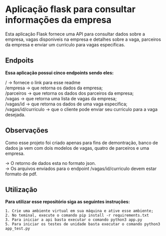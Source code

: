 # Aplicação flask para consultar informações da empresa

Esta aplicação Flask fornece uma API para consultar dados sobre a empresa, vagas disponiveis na empresa e detalhes sobre a vaga, parceiros da empresa e enviar um curriculo para vagas especificas.

## Endpoits
<b>Essa aplicação possui cinco endpoints sendo eles:</b>

/ -> fornece o link para esse readme<br>
/empresa -> que retorna os dados da empresa;<br>
/parceiros -> que retorna os dados dos parceiros da empresa;<br>
/vagas -> que retorna uma lista de vagas da empresa;<br>
/vagas/id -> que retorna os dados de uma vaga especifica;<br>
/vagas/id/curriculo -> que o cliente pode enviar seu curriculo para a vaga desejada.

## Observações

Como esse projeto foi criado apenas para fins de demontração, banco de dados ja vem com dois modelos de vagas, quatro de parceiros e uma empresa.

-> O retorno de dados esta no formato json.<br>
-> Os arquivos enviados para o endpoint /vagas/id/curriculo devem estar formato de pdf.


## Utilização

<b>Para utilizar esse repositório siga as seguintes instruções:</b>

    1. Crie uma ambiente virtual em sua máquina e ative esse ambiente;
    2. No teminal, execute o comando pip install -r requirements.txt
    3. Para iniciar a api basta executar o comando python3 app.py
    5. Para iniciar os testes de unidade basta executar o comando python3 app_test.py
